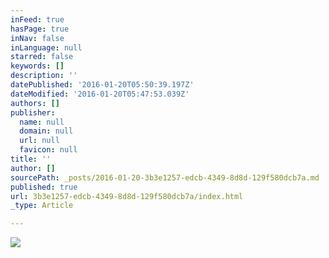 ```yaml
---
inFeed: true
hasPage: true
inNav: false
inLanguage: null
starred: false
keywords: []
description: ''
datePublished: '2016-01-20T05:50:39.197Z'
dateModified: '2016-01-20T05:47:53.039Z'
authors: []
publisher:
  name: null
  domain: null
  url: null
  favicon: null
title: ''
author: []
sourcePath: _posts/2016-01-20-3b3e1257-edcb-4349-8d8d-129f580dcb7a.md
published: true
url: 3b3e1257-edcb-4349-8d8d-129f580dcb7a/index.html
_type: Article

---
```

![](https://the-grid-user-content.s3-us-west-2.amazonaws.com/43d6e71c-d6c0-4f25-8d71-082529bfd9f9.jpg)